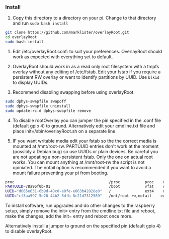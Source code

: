 ### Install
1. Copy this directory to a directory on your pi.  Change to that directory and run `sudo bash install`
```bash
git clone https://github.com/marklister/overlayRoot.git
cd overlayRoot
sudo bash install

```
1. Edit /etc/overlayRoot.conf:  to suit your preferences. OverlayRoot should work as expected with everything 
set to default.

1. OverlayRoot should work in 
    as a read only root filesystem with a tmpfs overlay without any editing of /etc/fstab.  Edit your fstab if you 
    require a persistent RW overlay or want to identify partitions by UUID. 
    Use `blkid` to display UUIDs.   

1. Recommend disabling swapping before using overlayRoot. 
```bash
sudo dphys-swapfile swapoff
sudo dphys-swapfile uninstall
sudo update-rc.d dphys-swapfile remove
```
4. To disable rootOverlay you can jumper the pin specified in the .conf file (default gpio 4) to ground.  Alternatively edit your 
cmdline.txt file and place init=/sbin/overlayRoot.sh on a separate line.  
 
5. IF you want writable media edit your fstab so the the correct media is mounted at /mnt/root-rw.
 PARTUUID entries don't work at the moment (possibly a Debian bug) so use UUIDs or plain devices.
 Be careful you are not updating a non-persistent fstab.  Only the one on actual root works.
 You can mount anything at /mnt/root-rw the script is not opiniated.  The nofail option is recommended if you want to avoid
 a mount failure preventing your pi from booting.

```bash
proc                                          /proc           proc    defaults          0       0
PARTUUID=78a96f0b-01                          /boot           vfat    defaults          0       2
UUID="d065e631-6b9d-48c0-a8fe-e663b42828e0"   /               ext4    defaults,noatime  0       1
UUID="cf3aa597-5e28-44b2-8dfb-8c21d7312589"   /mnt/root-rw,nofail    ext4    defaults,noatime  0       1
```
  To install software, run upgrades and do other changes to the raspberry setup, simply remove the init=
  entry from the cmdline.txt file and reboot, make the changes, add the init= entry and reboot once more.  
  
  Alternatively install a jumper to ground on the specified pin (default gpio 4) to
  disable overlayRoot.
  
 
